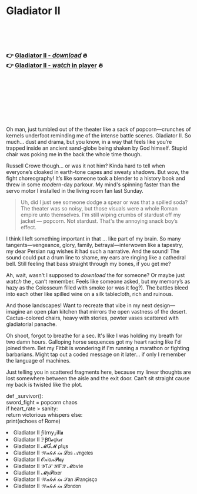 <h1>Gladiator II</h1>

<br><br><br>

<h3>👉 <a href="https://Johns-anudmovou1973.github.io/ncxpezfusi/">Gladiator II - 𝘥𝘰𝘸𝘯𝘭𝘰𝘢𝘥</a> 🔥<br>
👉 <a href="https://Johns-anudmovou1973.github.io/ncxpezfusi/">Gladiator II - 𝘸𝘢𝘵𝘤𝘩 in player</a> 🔥
</h3>



<br><br><br><br><br><br><br>


Oh man, just tumbled out of the theater like a sack of popcorn—crunches of kernels underfoot reminding me of the intense battle scenes. Gladiator II. So much... dust and drama, but you know, in a way that feels like you’re trapped inside an ancient sand-globe being shaken by God himself. Stupid chair was poking me in the back the whole time though.

Russell Crowe though... or was it not him? Kinda hard to tell when everyone’s cloaked in earth-tone capes and sweaty shadows. But wow, the fight choreography! It’s like someone took a blender to a history book and threw in some 𝘮𝘰𝘥ern-day parkour. My mind's spinning faster than the servo motor I installed in the living room fan last Sunday.

> Uh, did I just see someone dodge a spear or was that a spilled soda? The theater was so noisy, but those visuals were a whole Roman empire unto themselves. I'm still wiping crumbs of stardust off my jacket — popcorn. Not stardust. That's the annoying snack boy’s effect.

I think I left something important in that  ... like part of my brain. So many tangents—vengeance, glory, family, betrayal—interwoven like a tapestry, my dear Persian rug wishes it had such a narrative. And the sound! The sound could put a drum line to shame, my ears are ringing like a cathedral bell. Still feeling that bass straight through my bones, if you get me?

Ah, wait, wasn't I supposed to 𝘥𝘰𝘸𝘯𝘭𝘰𝘢𝘥 the   for someone? Or maybe just 𝘸𝘢𝘵𝘤𝘩 the  , can’t remember. Feels like someone asked, but my memory’s as hazy as the Colosseum filled with smoke (or was it fog?). The battles bleed into each other like spilled wine on a silk tablecloth, rich and ruinous.

And those landscapes! Want to recreate that vibe in my next design—imagine an open plan kitchen that mirrors the open vastness of the desert. Cactus-colored chairs, heavy with stories, pewter vases scattered with gladiatorial panache.

Oh shoot, forgot to breathe for a sec. It's like I was holding my breath for two damn hours. Galloping horse sequences got my heart racing like I'd joined them. Bet my Fitbit is wondering if I'm running a marathon or fighting barbarians. Might tap out a coded message on it later... if only I remember the language of machines.

Just telling you in scattered fragments here, because my linear thoughts are lost somewhere between the aisle and the exit door. Can’t sit straight cause my back is twisted like the plot.

def  _survivor():  
    sword_fight = popcorn  chaos  
    if heart_rate > sanity:  
        return victorious whispers 
    else:  
        print(echoes of Rome)


<li>Gladiator II ƒ𝗂𝗅𝗆𝗒𝓏𝗂𝗅𝗅𝖆</li>
<li>Gladiator II 𝙿Ꞵť𝗅𝓸ç𝗄𝓮𝗋</li>
<li>Gladiator II 𝓜Ɠ𝓜 ρ𝗅ų𝗌</li>
<li>Gladiator II 𝒲𝒶𝓉𝒸𝒽 𝒾𝓃 𝓛𝗈𝗌 𝒜𝗇𝗀𝖾𝗅𝖾𝗌</li>
<li>Gladiator II 𝓞𝓃𝗂𝗈𝓃𝓟𝗅𝖆𝗒</li>
<li>Gladiator II 𝒴𝖳𝒮 𝒴𝖨𝖥𝒴 𝓜𝗈ν𝗂𝖾</li>
<li>Gladiator II 𝓜𝗒𝓕𝗅𝗂𝗑𝖾𝗋</li>
<li>Gladiator II 𝒲𝒶𝓉𝒸𝒽 𝒾𝓃 𝒮𝖺𝗇 𝓕𝗋𝖺𝗇ç𝗂𝗌ç𝗈</li>
<li>Gladiator II 𝒲𝒶𝓉𝒸𝒽 𝒾𝓃 𝓛𝗈𝗇𝖽𝗈𝗇</li>
